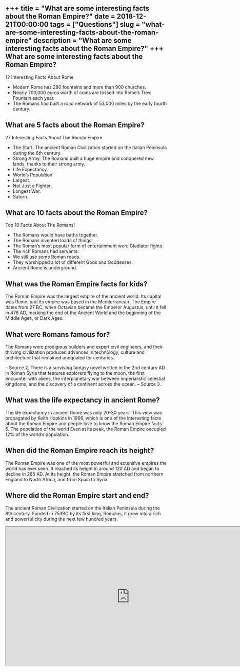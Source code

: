 +++
title = "What are some interesting facts about the Roman Empire?"
date = 2018-12-21T00:00:00
tags = ["Questions"]
slug = "what-are-some-interesting-facts-about-the-roman-empire"
description = "What are some interesting facts about the Roman Empire?"
+++
What are some interesting facts about the Roman Empire?
-------------------------------------------------------

12 Interesting Facts About Rome

- Modern Rome has 280 fountains and more than 900 churches.
- Nearly 700,000 euros worth of coins are tossed into Rome’s Trevi Fountain each year.
- The Romans had built a road network of 53,000 miles by the early fourth century.

What are 5 facts about the Roman Empire?
----------------------------------------

27 Interesting Facts About The Roman Empire

- The Start. The ancient Roman Civilization started on the Italian Peninsula during the 8th century.
- Strong Army. The Romans built a huge empire and conquered new lands, thanks to their strong army.
- Life Expectancy.
- World’s Population.
- Largest.
- Not Just a Fighter.
- Longest War.
- Saturn.

What are 10 facts about the Roman Empire?
-----------------------------------------

Top 10 Facts About The Romans!

- The Romans would have baths together.
- The Romans invented loads of things!
- The Roman’s most popular form of entertainment were Gladiator fights.
- The rich Romans had servants.
- We still use some Roman roads.
- They worshipped a lot of different Gods and Goddesses.
- Ancient Rome is underground.

What was the Roman Empire facts for kids?
-----------------------------------------

The Roman Empire was the largest empire of the ancient world. Its capital was Rome, and its empire was based in the Mediterranean. The Empire dates from 27 BC, when Octavian became the Emperor Augustus, until it fell in 476 AD, marking the end of the Ancient World and the beginning of the Middle Ages, or Dark Ages.

What were Romans famous for?
----------------------------

The Romans were prodigious builders and expert civil engineers, and their thriving civilization produced advances in technology, culture and architecture that remained unequaled for centuries.

– Source 2. There is a surviving fantasy novel written in the 2nd century AD in Roman Syria that features explorers flying to the moon, the first encounter with aliens, the interplanetary war between imperialistic celestial kingdoms, and the discovery of a continent across the ocean. – Source 3.

What was the life expectancy in ancient Rome?
---------------------------------------------

The life expectancy in ancient Rome was only 20-30 years. This view was propagated by Keith Hopkins in 1966, which is one of the interesting facts about the Roman Empire and people love to know the Roman Empire facts.. 5. The population of the world Even at its peak, the Roman Empire occupied 12% of the world’s population.

When did the Roman Empire reach its height?
-------------------------------------------

The Roman Empire was one of the most powerful and extensive empires the world has ever seen. It reached its height in around 120 AD and began to decline in 285 AD. At its height, the Roman Empire stretched from northern England to North Africa, and from Spain to Syria.

Where did the Roman Empire start and end?
-----------------------------------------

The ancient Roman Civilization started on the Italian Peninsula during the 8th century. Funded in 753BC by its first king, Romulus, it grew into a rich and powerful city during the next few hundred years.

<iframe allow="accelerometer; autoplay; clipboard-write; encrypted-media; gyroscope; picture-in-picture" allowfullscreen="" class="__youtube_prefs__  epyt-is-override  no-lazyload" data-no-lazy="1" data-origheight="433" data-origwidth="770" data-skipgform_ajax_framebjll="" height="433" id="_ytid_18587" loading="lazy" src="https://www.youtube.com/embed/qL7VIl3oV3w?enablejsapi=1&autoplay=0&cc_load_policy=0&cc_lang_pref=&iv_load_policy=1&loop=0&modestbranding=0&rel=1&fs=1&playsinline=0&autohide=2&theme=dark&color=red&controls=1&" title="YouTube player" width="770"></iframe>